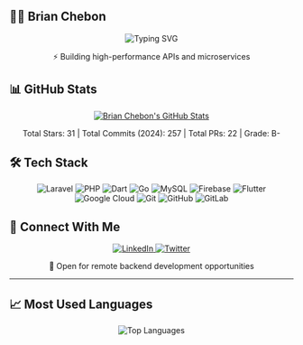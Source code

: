 ## 👨‍💻 Brian Chebon

<p align="center">
  <img src="https://readme-typing-svg.herokuapp.com?font=Fira+Code&pause=1000&color=6A5ACD&center=true&vCenter=true&width=435&lines=Backend+Developer;Laravel+%7C+Dart+%7C+Golang" alt="Typing SVG" />
</p>

<div align="center">
  
  ⚡ Building high-performance APIs and microservices

</div>

## 📊 GitHub Stats

<div align="center">

[![Brian Chebon's GitHub Stats](https://github-readme-stats.vercel.app/api?username=brian-chebon&show_icons=true&theme=tokyonight&hide_border=true&count_private=true&custom_title=Brian%20Chebon%27s%20GitHub%20Stats)](https://github.com/brian-chebon)

Total Stars: 31 | Total Commits (2024): 257 | Total PRs: 22 | Grade: B-

</div>

## 🛠️ Tech Stack

<div align="center">

![Laravel](https://img.shields.io/badge/LARAVEL-FF2D20?style=for-the-badge&logo=laravel&logoColor=white)
![PHP](https://img.shields.io/badge/PHP-777BB4?style=for-the-badge&logo=php&logoColor=white)
![Dart](https://img.shields.io/badge/DART-0175C2?style=for-the-badge&logo=dart&logoColor=white)
![Go](https://img.shields.io/badge/GO-00ADD8?style=for-the-badge&logo=go&logoColor=white)
![MySQL](https://img.shields.io/badge/MYSQL-4479A1?style=for-the-badge&logo=mysql&logoColor=white)
![Firebase](https://img.shields.io/badge/FIREBASE-FFCA28?style=for-the-badge&logo=firebase&logoColor=black)
![Flutter](https://img.shields.io/badge/FLUTTER-02569B?style=for-the-badge&logo=flutter&logoColor=white)
![Google Cloud](https://img.shields.io/badge/GOOGLE_CLOUD-4285F4?style=for-the-badge&logo=google-cloud&logoColor=white)
![Git](https://img.shields.io/badge/GIT-F05032?style=for-the-badge&logo=git&logoColor=white)
![GitHub](https://img.shields.io/badge/GITHUB-181717?style=for-the-badge&logo=github&logoColor=white)
![GitLab](https://img.shields.io/badge/GITLAB-FCA121?style=for-the-badge&logo=gitlab&logoColor=white)

</div>

## 🤝 Connect With Me

<div align="center">
  <a href="https://www.linkedin.com/in/brianchebon">
    <img src="https://img.shields.io/badge/LINKEDIN-0077B5?style=for-the-badge&logo=linkedin&logoColor=white" alt="LinkedIn"/>
  </a>
  <a href="https://twitter.com/developerbrian">
    <img src="https://img.shields.io/badge/TWITTER-1DA1F2?style=for-the-badge&logo=twitter&logoColor=white" alt="Twitter"/>
  </a>
</div>

<div align="center">
  
  💼 Open for remote backend development opportunities
  
</div>

---

## 📈 Most Used Languages

<div align="center">
  <img src="https://github-readme-stats.vercel.app/api/top-langs/?username=brian-chebon&layout=compact&theme=tokyonight&hide_border=true" alt="Top Languages" />
</div>
